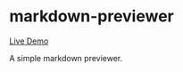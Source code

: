 # markdown-previewer

[Live Demo](https://erwincabrera.github.io/markdown-previewer/)

A simple markdown previewer.
